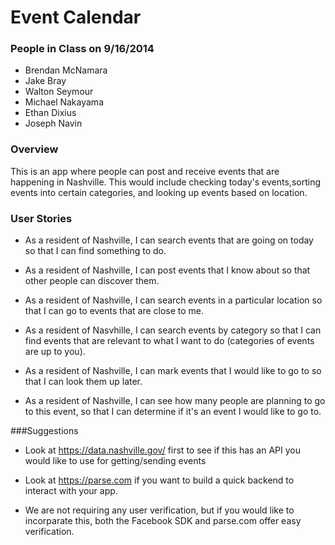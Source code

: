 Event Calendar
==

### People in Class on 9/16/2014

* Brendan McNamara
* Jake Bray
* Walton Seymour
* Michael Nakayama
* Ethan Dixius
* Joseph Navin

### Overview

This is an app where people can post and receive events that are happening in Nashville.  This would include checking today's events,sorting events into certain categories, and looking up events based on location.

### User Stories

* As a resident of Nashville, I can search events that are going on today so that I can find something to do.
 
* As a resident of Nashville, I can post events that I know about so that other people can discover them.

* As a resident of Nashville, I can search events in a particular location so that I can go to events that are close to me.

* As a resident of Nasvhille, I can search events by category so that I can find events that are relevant to what I want to do (categories of events are up to you).

* As a resident of Nashville, I can mark events that I would like to go to so that I can look them up later.

* As a resident of Nashville, I can see how many people are planning to go to this event, so that I can determine if it's an event I would like to go to.

###Suggestions

* Look at https://data.nashville.gov/ first to see if this has an API you would like to use for getting/sending events

* Look at https://parse.com if you want to build a quick backend to interact with your app.

* We are not requiring any user verification, but if you would like to incorparate this, both the Facebook SDK and parse.com offer easy verification.


